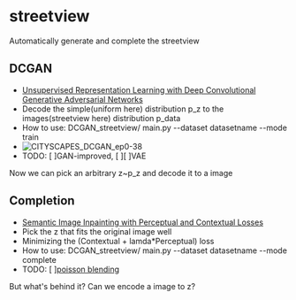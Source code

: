 # streetview
Automatically generate and complete the streetview

## DCGAN
- [Unsupervised Representation Learning with Deep Convolutional Generative Adversarial Networks](https://arxiv.org/abs/1511.06434)
- Decode the simple(uniform here) distribution p_z to the images(streetview here) distribution p_data
- How to use: DCGAN_streetview/ main.py --dataset datasetname --mode train
- ![CITYSCAPES_DCGAN_ep0-38](/src/CITYSCAPES_DCGAN_ep0-38/CITYSCAPES_DCGAN_ep0-38.gif)
- TODO: [ ]GAN-improved, [ ][ ]VAE

Now we can pick an arbitrary z~p_z and decode it to a image

## Completion
- [Semantic Image Inpainting with Perceptual and Contextual Losses](https://arxiv.org/abs/1607.07539)
- Pick the z that fits the original image well
- Minimizing the (Contextual + lamda*Perceptual) loss
- How to use: DCGAN_streetview/ main.py --dataset datasetname --mode complete
- TODO: [ ][poisson blending](http://www.ctralie.com/Teaching/PoissonImageEditing/)

But what's behind it? Can we encode a image to z?

## 

